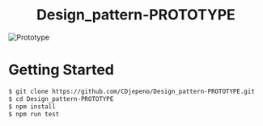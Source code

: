 <p align="center"><h1 align="center">
Design_pattern-PROTOTYPE
</h1>

![Prototype](https://user-images.githubusercontent.com/43074465/129648411-eeb603cf-0040-4add-b41c-661aca0dc205.jpg)

# Getting Started
```bash
$ git clone https://github.com/CDjepeno/Design_pattern-PROTOTYPE.git
$ cd Design_pattern-PROTOTYPE
$ npm install
$ npm run test
```
